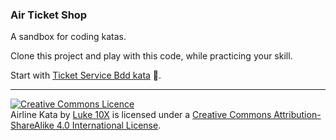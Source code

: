 ### Air Ticket Shop

A sandbox for coding katas.

Clone this project and play with this code,
while practicing your skill.

Start with [Ticket Service Bdd kata](./docs/01-bdd-kata.md) 🏃.

---

<a rel="license" href="http://creativecommons.org/licenses/by-sa/4.0/"><img alt="Creative Commons Licence" style="border-width:0" src="https://i.creativecommons.org/l/by-sa/4.0/88x31.png" /></a><br /><span xmlns:dct="http://purl.org/dc/terms/" property="dct:title">Airline Kata</span> by <a xmlns:cc="http://creativecommons.org/ns#" href="https://luke10x.dev" property="cc:attributionName" rel="cc:attributionURL">Luke 10X</a> is licensed under a <a rel="license" href="http://creativecommons.org/licenses/by-sa/4.0/">Creative Commons Attribution-ShareAlike 4.0 International License</a>.
